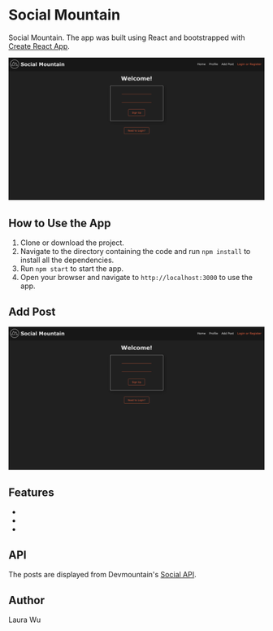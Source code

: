# Social Mountain

Social Mountain. The app was built using React and bootstrapped with [Create React App](https://github.com/facebook/create-react-app).

![Social Mountain Home](https://github.com/leemaiwu/Project-Social-Mountain/blob/main/readme_image/login-register.png?raw=true)

## How to Use the App

1. Clone or download the project.
2. Navigate to the directory containing the code and run `npm install` to install all the dependencies.
3. Run `npm start` to start the app.
4. Open your browser and navigate to `http://localhost:3000` to use the app.

## Add Post
![Social Mountain Profile](https://github.com/leemaiwu/Project-Social-Mountain/blob/main/readme_image/login-register.png?raw=true)

## Features

- 
- 
- 

## API

The posts are displayed from Devmountain's [Social API](https://posts.devmountain.com/).

## Author

Laura Wu

